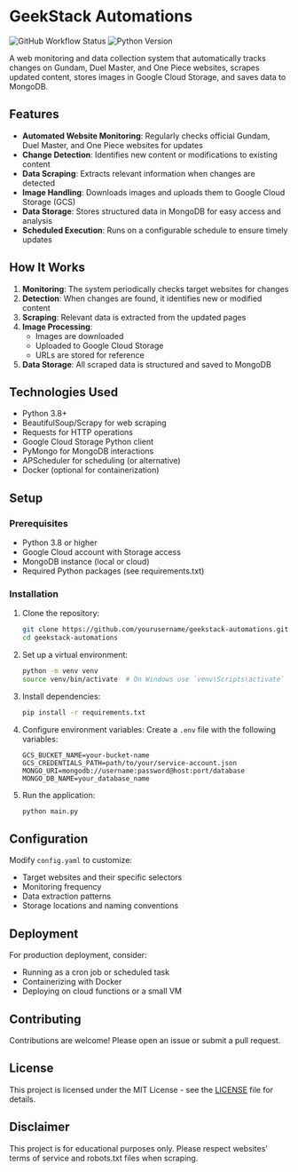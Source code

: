 # GeekStack Automations

![GitHub Workflow Status](https://img.shields.io/github/actions/workflow/status/yourusername/geekstack-automations/main.yml) ![Python Version](https://img.shields.io/badge/python-3.8%2B-blue)

A web monitoring and data collection system that automatically tracks changes on Gundam, Duel Master, and One Piece websites, scrapes updated content, stores images in Google Cloud Storage, and saves data to MongoDB.

## Features

- **Automated Website Monitoring**: Regularly checks official Gundam, Duel Master, and One Piece websites for updates
- **Change Detection**: Identifies new content or modifications to existing content
- **Data Scraping**: Extracts relevant information when changes are detected
- **Image Handling**: Downloads images and uploads them to Google Cloud Storage (GCS)
- **Data Storage**: Stores structured data in MongoDB for easy access and analysis
- **Scheduled Execution**: Runs on a configurable schedule to ensure timely updates

## How It Works

1. **Monitoring**: The system periodically checks target websites for changes
2. **Detection**: When changes are found, it identifies new or modified content
3. **Scraping**: Relevant data is extracted from the updated pages
4. **Image Processing**:
   - Images are downloaded
   - Uploaded to Google Cloud Storage
   - URLs are stored for reference
5. **Data Storage**: All scraped data is structured and saved to MongoDB

## Technologies Used

- Python 3.8+
- BeautifulSoup/Scrapy for web scraping
- Requests for HTTP operations
- Google Cloud Storage Python client
- PyMongo for MongoDB interactions
- APScheduler for scheduling (or alternative)
- Docker (optional for containerization)

## Setup

### Prerequisites

- Python 3.8 or higher
- Google Cloud account with Storage access
- MongoDB instance (local or cloud)
- Required Python packages (see requirements.txt)

### Installation

1. Clone the repository:
   ```bash
   git clone https://github.com/yourusername/geekstack-automations.git
   cd geekstack-automations
   ```

2. Set up a virtual environment:
   ```bash
   python -m venv venv
   source venv/bin/activate  # On Windows use `venv\Scripts\activate`
   ```

3. Install dependencies:
   ```bash
   pip install -r requirements.txt
   ```

4. Configure environment variables:
   Create a `.env` file with the following variables:
   ```
   GCS_BUCKET_NAME=your-bucket-name
   GCS_CREDENTIALS_PATH=path/to/your/service-account.json
   MONGO_URI=mongodb://username:password@host:port/database
   MONGO_DB_NAME=your_database_name
   ```

5. Run the application:
   ```bash
   python main.py
   ```

## Configuration

Modify `config.yaml` to customize:
- Target websites and their specific selectors
- Monitoring frequency
- Data extraction patterns
- Storage locations and naming conventions

## Deployment

For production deployment, consider:
- Running as a cron job or scheduled task
- Containerizing with Docker
- Deploying on cloud functions or a small VM

## Contributing

Contributions are welcome! Please open an issue or submit a pull request.

## License

This project is licensed under the MIT License - see the [LICENSE](LICENSE) file for details.

## Disclaimer

This project is for educational purposes only. Please respect websites' terms of service and robots.txt files when scraping.
